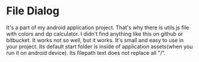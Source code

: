 # File Dialog

It's a part of my android application project.
That's why there is utils.js file with colors and dp calculator.
I didn't find anything like this on github or bitbucket.
It works not so well, but it works.
It's small and easy to use in your project.
Its default start folder is inside of application assets(when you run it on android device).
Its filepath text does not replace all "/".
